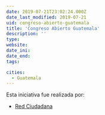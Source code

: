 ```yaml
---
date: 2019-07-21T23:02:24.000Z
date_last_modified: 2019-07-21
uid: congreso-abierto-guatemala
title: 'Congreso Abierto Guatemala'
description: ''
type: 
website: 
date_ini: 
date_end: 
tags:

cities: 
  - Guatemala
---
```


Esta iniciativa fue realizada por:

- [Red Ciudadana](/organizaciones/red-ciudadana)

